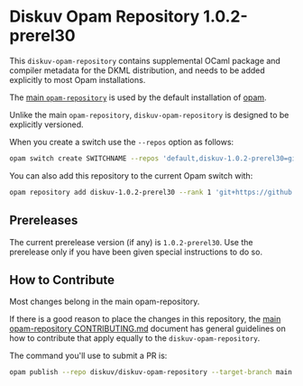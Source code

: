 # Diskuv Opam Repository 1.0.2-prerel30

This `diskuv-opam-repository` contains supplemental OCaml package and compiler
metadata for the DKML distribution, and needs to be added explicitly to most
Opam installations.

The [main `opam-repository`](https://github.com/ocaml/opam-repository)
is used by the default installation of [opam](https://opam.ocaml.org/).

Unlike the main `opam-repository`, `diskuv-opam-repository` is designed to
be explicitly versioned.

When you create a switch use the `--repos` option as follows:

```bash
opam switch create SWITCHNAME --repos 'default,diskuv-1.0.2-prerel30=git+https://github.com/diskuv/diskuv-opam-repository.git#v1.0.2-prerel30' 4.12.1
```

You can also add this repository to the current Opam switch with:

```bash
opam repository add diskuv-1.0.2-prerel30 --rank 1 'git+https://github.com/diskuv/diskuv-opam-repository.git#v1.0.2-prerel30'
```

## Prereleases

The current prerelease version (if any) is `1.0.2-prerel30`. Use the prerelease only if you have been given
special instructions to do so.

## How to Contribute

Most changes belong in the main opam-repository.

If there is a good reason to place the changes in this repository, the
[main opam-repository CONTRIBUTING.md](https://github.com/ocaml/opam-repository/blob/master/CONTRIBUTING.md)
document has general guidelines on how to contribute that apply equally to
the `diskuv-opam-repository`.

The command you'll use to submit a PR is:

```bash
opam publish --repo diskuv/diskuv-opam-repository --target-branch main
```
